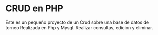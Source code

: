 # CRUD en PHP
Este es un pequeño proyecto de un Crud sobre una base de datos de torneo
Realizada en Php y Mysql. 
Realizar consultas, edicion y eliminar.

